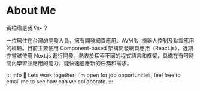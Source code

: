 # About Me

黃柏瑜是我 ʕᴥ• ʔ

一位居住在台灣的開發人員，擁有開發網頁應用、AVMR、機器人控制及點雲應用的經驗。目前主要使用 Component-based 架構開發網頁應用（React.js），近期亦嘗試使用 Next.js 進行開發。熱衷於探索不同的程式語言和框架，具備在有限時間內學習並應用的能力，能快速適應新的任務和需求。

::: info :rocket: Lets work together!
I'm open for job opportunities, feel free to email me to see how can we collaborate.
:::
